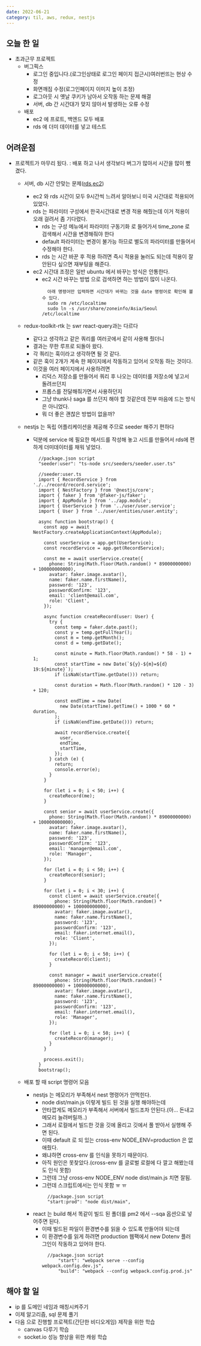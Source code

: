 ```yaml
---
date: 2022-06-21
category: til, aws, redux, nestjs
---
```


## 오늘 한 일

- 초과근무 프로젝트
  - 버그픽스
    - 로그인 중입니다.(로그인상태로 로그인 페이지 접근시)여러번뜨는 현상 수정
    - 화면깨짐 수정(로그인페이지 이미지 높이 조정)
    - 로그아웃 시 옛날 쿠키가 남아서 오작동 하는 문제 해결
    - 서버, db 간 시간대가 맞지 않아서 발생하는 오류 수정
  - 배포
    - ec2 에 프로트, 백엔드 모두 배포
    - rds 에 더미 데이터를 넣고 테스트

## 어려운점

- 프로젝트가 마무리 됬다. : 배포 하고 나서 생각보다 버그가 많아서 시간을 많이 뺐겼다.

  - 서버, db 시간 안맞는 문제([rds](https://chwan.tistory.com/entry/AWS-RDS-Cannot-modify-a-default-parameter-group),[ec2](https://progdev.tistory.com/34))
    - ec2 와 rds 시간이 모두 9시간씩 느려서 알아보니 미국 시간대로 적용되어 있었다.
    - rds 는 파라미터 구성에서 한국시간대로 변경 적용 해줬는데 이거 적용이 오래 걸려서 좀 기다렸다.
      - rds 는 구성 메뉴에서 파라미터 구동기화 로 들어가서 time_zone 로 검색해서 시간을 변경해줘야 한다
      - default 파라미터는 변경이 불가능 하므로 별도의 파라미터를 만들어서 수정해야 한다.
      - rds 는 시간 바꾼 후 적용 하려면 즉시 적용을 눌러도 되는데 적용이 잘 안된다 싶으면 재부팅을 해준다.
    - ec2 시간대 조정은 일반 ubuntu 에서 바꾸는 방식은 안통한다.
      - ec2 시간 바꾸는 방법 으로 검색하면 하는 방법이 많이 나온다.
        ```
          아래 명령어만 입력하면 시간대가 바뀌는 것을 date 명령어로 확인해 볼 수 있다.
          sudo rm /etc/localtime
          sudo ln -s /usr/share/zoneinfo/Asia/Seoul /etc/localtime
        ```
  - redux-toolkit-rtk 는 swr react-query과는 다르다
    - 같다고 생각하고 같은 쿼리를 여러곳에서 같이 사용해 줬더니
    - 결과는 무한 루프로 되돌아 왔다.
    - 각 쿼리는 훅이라고 생각하면 될 것 같다.
    - 같은 훅이 2개가 계속 한 페이지에서 작동하고 있어서 오작동 하는 것이다.
    - 이것을 여러 페이지에서 사용하려면
      - 리덕스 저장소를 만들어서 쿼리 후 나오는 데이터를 저장소에 넣고서 돌려쓰던지
      - 프롭스를 전달해줘가면서 사용하던지
      - 그냥 thunk나 saga 를 쓰던지 해야 할 것같은데 전부 마음에 드는 방식은 아니었다.
      - 뭐 더 좋은 괜찮은 방법이 없을까?
  - nestjs 는 독립 어플리케이션을 제공해 주므로 seeder 해주기 편하다

    - 덕분에 service 에 필요한 메서드를 작성해 놓고 시드를 만들어서 rds에 편하게 더미데이터를 채워 넣었다.

      ```
        //package.json script
        "seeder:user": "ts-node src/seeders/seeder.user.ts"

        //seeder:user.ts
        import { RecordService } from './../record/record.service';
        import { NestFactory } from '@nestjs/core';
        import { faker } from '@faker-js/faker';
        import { AppModule } from '../app.module';
        import { UserService } from '../user/user.service';
        import { User } from '../user/entities/user.entity';

        async function bootstrap() {
          const app = await NestFactory.createApplicationContext(AppModule);

          const userService = app.get(UserService);
          const recordService = app.get(RecordService);

          const me = await userService.create({
            phone: String(Math.floor(Math.random() * 89000000000) + 100000000000),
            avatar: faker.image.avatar(),
            name: faker.name.firstName(),
            password: '123',
            passwordConfirm: '123',
            email: 'client@email.com',
            role: 'Client',
          });

          async function createRecord(user: User) {
            try {
              const temp = faker.date.past();
              const y = temp.getFullYear();
              const m = temp.getMonth();
              const d = temp.getDate();

              const minute = Math.floor(Math.random() * 58 - 1) + 1;
              const startTime = new Date(`${y}-${m}=${d} 19:${minute}`);
              if (isNaN(startTime.getDate())) return;

              const duration = Math.floor(Math.random() * 120 - 3) + 120;

              const endTime = new Date(
                new Date(startTime).getTime() + 1000 * 60 * duration,
              );
              if (isNaN(endTime.getDate())) return;

              await recordService.create({
                user,
                endTime,
                startTime,
              });
            } catch (e) {
              return;
              console.error(e);
            }
          }

          for (let i = 0; i < 50; i++) {
            createRecord(me);
          }

          const senior = await userService.create({
            phone: String(Math.floor(Math.random() * 89000000000) + 100000000000),
            avatar: faker.image.avatar(),
            name: faker.name.firstName(),
            password: '123',
            passwordConfirm: '123',
            email: 'manager@email.com',
            role: 'Manager',
          });

          for (let i = 0; i < 50; i++) {
            createRecord(senior);
          }

          for (let i = 0; i < 30; i++) {
            const client = await userService.create({
              phone: String(Math.floor(Math.random() * 89000000000) + 100000000000),
              avatar: faker.image.avatar(),
              name: faker.name.firstName(),
              password: '123',
              passwordConfirm: '123',
              email: faker.internet.email(),
              role: 'Client',
            });

            for (let i = 0; i < 50; i++) {
              createRecord(client);
            }

            const manager = await userService.create({
              phone: String(Math.floor(Math.random() * 89000000000) + 100000000000),
              avatar: faker.image.avatar(),
              name: faker.name.firstName(),
              password: '123',
              passwordConfirm: '123',
              email: faker.internet.email(),
              role: 'Manager',
            });

            for (let i = 0; i < 50; i++) {
              createRecord(manager);
            }
          }

          process.exit();
        }
        bootstrap();

      ```

  - 배포 할 때 script 명령어 모음
    - nestjs 는 메모리가 부족해서 nest 명령어가 안먹힌다.
      - node dist/main.js 이렇게 빌드 된 것을 실행 해야하는데
      - 안타깝게도 메모리가 부족해서 서버에서 빌드조차 안된다.(아... 돈내고 메모리 늘려버릴까..)
      - 그래서 로컬에서 빌드한 것을 깃에 올리고 깃에서 풀 받아서 실행해 주면 된다.
      - 이때 default 로 되 있는 cross-env NODE_ENV=production 은 없애줬다.
      - 왜냐하면 cross-env 를 인식을 못하기 때문이다.
      - 아직 원인은 못찾았다.(cross-env 를 글로벌 로컬에 다 깔고 해봤는데도 인식 못함)
      - 그런데 그냥 cross-env NODE_ENV node dist/main.js 치면 잘됨.
      - 그런데 스크립트에서는 인식 못함 ㅠ ㅠ
        ```
          //package.json script
          "start:prod": "node dist/main",
        ```
    - react 는 build 해서 똑같이 빌드 된 폴더를 pm2 에서 --sqa 옵션으로 넣어주면 된다.
      - 이때 빌드된 파일이 환경변수를 읽을 수 있도록 만들어야 되는데
      - 이 환경변수를 읽게 하려면 production 웹팩에서 new Dotenv 플러그인이 작동하고 있어야 한다.
        ```
          //package.json script
              "start": "webpack serve --config webpack.config.dev.js",
              "build": "webpack --config webpack.config.prod.js"
        ```

## 해야 할 일

- ip 를 도메인 네임과 매칭시켜주기
- 이제 알고리즘, sql 문제 풀기
- 다음 으로 진행할 프로젝트(간단한 비디오게임) 제작을 위한 학습
  - canvas 다루기 학습
  - socket.io 성능 향상을 위한 캐슁 학습
